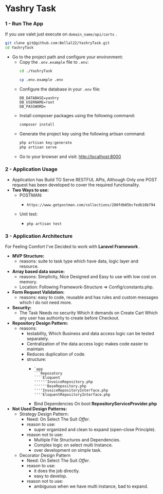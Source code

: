 # Yashry Task

### 1 - Run The App
If you use valet just execute on `domain_name/api/carts` .
```bash
git clone git@github.com:Bellal22/YashryTask.git
cd YashryTask
```

- Go to the project path and configure your environment:
    - Copy the `.env.example` file to `.env`:
        ```bash
        cd ./YashryTask
    
        cp .env.example .env
        ```
    - Configure the database in your `.env` file:
        ```dotenv
        DB_DATABASE=yashry
        DB_USERNAME=root
        DB_PASSWORD=
        ```
    - Install composer packages using the following command:
        ```bash
        composer install
        ```
    - Generate the project key using the following artisan command:
        ```bash
        php artisan key:generate
        php artisan serve
        ```
    - Go to your browser and visit: [http://localhost:8000](http://localhost:8000)
### 2 - Application Usage
- Application has Build TO Serve RESTFUL APIs, Although Only one POST request has been developed to cover the required functionality.  
- **Two Ways to use:**
    - POSTMAN:
        - ```` 
          https://www.getpostman.com/collections/280fdb05bcfedb18b794
          ````
    - Unit test:
      - ````
        php artisan test
        ````
    
### 3 - Application Architecture
For Feeling Comfort I've Decided to work with <b>Laravel Framework</b> . 
- **MVP Structure:**
  - reasons: suite to task type which have data, logic layer and resource.
- **Array based data source:**
    - reasons: Simplicity, Nice Designed and Easy to use with low cost on memory.
  - Location: Following Framework-Structure => Config/constants.php.
- **Form Request Validation:**
    - reasons: easy to code, reusable and has rules and custom messages which I do not need more. 
- **Security:**
  - The Task Needs no security Which it demands on Create Cart Which any user has authority to create before Checkout.
- **Repository Design Pattern:**
  - reasons: 
    - testability, Which Business and data access logic can be tested separately. 
    - Centralization of the data access logic makes code easier to maintain
    - Reduces duplication of code.
    - structure:
      - ````
        `app
        ```Reposatory
        ````Eloquent
        ''''''InvoiceRepository.php
        ''''''BaseRepository.php
        ''''InvoiceRepositoryInterface.php
        ''''EloquentRepositoryInterface.php
        ````
      -  Bind Dependencies On boot __RepositoryServiceProvider.php__
- **Not Used Design Patterns:**
  - Strategy Design Pattern:
    - Need: On Select The Suit _Offer_.
    - reason to use:
      - super organized and clean to expand (open-close Principle). 
    - reason not to use:
      - Multiple File Structures and Dependencies.
      - Complex logic on select multi Instance.
      - over development on simple task.
  - Decorator Design Pattern
    - Need: On Select The Suit _Offer_.
    - reason to use:
      - it does the job directly.
      - easy to develop.
    - reason not to use:
      - ambiguous when we have multi instance, bad to expand.
